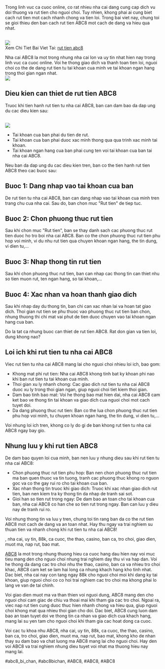 <p>Trong linh vuc ca cuoc online, co rat nhieu nha cai dang cung cap dich vu doi thuong va rut tien cho nguoi choi. Tuy nhien, khong phai ai cung biet cach rut tien mot cach nhanh chong va tien loi. Trong bai viet nay, chung toi se gioi thieu den ban cach rut tien ABC8 mot cach de dang va hieu qua nhat.</p><br><img src="https://abc81.net/wp-content/uploads/2025/04/Nhung-luu-y-quan-trong-khi-thuc-hien-giao-dich-rut-tien.png"></br>
Xem Chi Tiet Bai Viet Tai: <a href="https://abc81.net/rut-tien-abc8/">rut tien abc8</a><p>Nha cai ABC8 la mot trong nhung nha cai lon va uy tin nhat hien nay trong linh vuc ca cuoc online. Voi he thong giao dich va thanh toan tien loi, nguoi choi co the de dang rut tien tu tai khoan cua minh ve tai khoan ngan hang trong thoi gian ngan nhat.<br><img src="https://abc81.net/wp-content/uploads/2025/04/Nhung-luu-y-quan-trong-khi-thuc-hien-giao-dich-rut-tien.png"></br><h2>Dieu kien can thiet de rut tien ABC8</h2><p>Truoc khi tien hanh rut tien tu nha cai ABC8, ban can dam bao da dap ung du cac dieu kien sau:</p><br><img src="https://abc81.net/wp-content/uploads/2025/04/Cac-buoc-rut-tien-don-gian-va-nhanh-chong.png"></br><ul>
<li>Tai khoan cua ban phai du tien de rut.</li>
<li>Tai khoan cua ban phai duoc xac minh thong qua qua trinh xac minh tai khoan.</li>
<li>Tai khoan ngan hang cua ban phai cung ten voi tai khoan cua ban tai nha cai ABC8.</li>
</ul><p>Neu ban da dap ung du cac dieu kien tren, ban co the tien hanh rut tien ABC8 theo cac buoc sau:<h2>Buoc 1: Dang nhap vao tai khoan cua ban</h2><p>De rut tien tu nha cai ABC8, ban can dang nhap vao tai khoan cua minh tren trang chu cua nha cai. Sau do, ban chon muc "Rut tien" de tiep tuc.</p><h2>Buoc 2: Chon phuong thuc rut tien</h2><p>Sau khi chon muc "Rut tien", ban se thay danh sach cac phuong thuc rut tien duoc ho tro boi nha cai ABC8. Ban co the chon phuong thuc rut tien phu hop voi minh, vi du nhu rut tien qua chuyen khoan ngan hang, the tin dung, vi dien tu,...<h2>Buoc 3: Nhap thong tin rut tien</h2><p>Sau khi chon phuong thuc rut tien, ban can nhap cac thong tin can thiet nhu so tien muon rut, ten ngan hang, so tai khoan,...</p><h2>Buoc 4: Xac nhan va hoan thanh giao dich</h2><p>Sau khi nhap day du thong tin, ban chi can xac nhan lai va hoan tat giao dich. Thoi gian rut tien se phu thuoc vao phuong thuc rut tien ban chon, nhung thuong thi chi mat vai phut de tien duoc chuyen vao tai khoan ngan hang cua ban.</p><p>Do la tat ca nhung buoc can thiet de rut tien ABC8. Rat don gian va tien loi, dung khong nao?</p><h2>Loi ich khi rut tien tu nha cai ABC8</h2><p>Viec rut tien tu nha cai ABC8 mang lai cho nguoi choi nhieu loi ich, bao gom:</p><ul>
<li>Khong mat phi rut tien: Nha cai ABC8 khong tinh bat ky khoan phi nao khi ban rut tien tu tai khoan cua minh.</li>
<li>Thoi gian xu ly nhanh chong: Cac giao dich rut tien tu nha cai ABC8 duoc xu ly trong thoi gian ngan, giup nguoi choi tiet kiem thoi gian.</li>
<li>Dam bao tinh bao mat: Voi he thong bao mat hien dai, nha cai ABC8 cam ket bao ve thong tin tai khoan va giao dich cua nguoi choi mot cach tuyet doi.</li>
<li>Da dang phuong thuc rut tien: Ban co the lua chon phuong thuc rut tien phu hop voi minh, tu chuyen khoan ngan hang, the tin dung, vi dien tu,...</li>
</ul><p>Voi nhung loi ich tren, khong co ly do gi de ban khong rut tien tu nha cai ABC8 ngay bay gio.</p><h2>Nhung luu y khi rut tien ABC8</h2><p>De dam bao quyen loi cua minh, ban nen luu y nhung dieu sau khi rut tien tu nha cai ABC8:</p><ul>
<li>Chon phuong thuc rut tien phu hop: Ban nen chon phuong thuc rut tien ma ban quen thuoc va tin tuong, tranh cac phuong thuc khong ro nguon goc va co the gay rui ro cho tai khoan cua ban.</li>
<li>Xac nhan thong tin truoc khi giao dich: Truoc khi xac nhan giao dich rut tien, ban nen kiem tra ky thong tin da nhap de tranh sai sot.</li>
<li>Gioi han so tien rut trong ngay: De dam bao an toan cho tai khoan cua ban, nha cai ABC8 co han che so tien rut trong ngay. Ban can luu y dieu nay de tranh rui ro.</li>
</ul><p>Voi nhung thong tin va luu y tren, chung toi tin rang ban da co the rut tien ABC8 mot cach de dang va an toan nhat. Hay thu ngay va trai nghiem su thuan tien va nhanh chong khi rut tien tu nha cai ABC8!</p><p>, nha cai, uy tin, 88k, ca cuoc, the thao, casino, ban ca, tro choi, giao dien, muot ma, nap rut, bao mat.

<a href="https://abc81.net/">ABC8</a> la mot trong nhung thuong hieu ca cuoc hang dau hien nay voi muc tieu mang den cho nguoi choi nhung trai nghiem day thu vi va hap dan. Voi he thong da dang cac tro choi nhu the thao, casino, ban ca va nhieu tro choi khac, ABC8 cam ket se lam hai long ca nhung khach hang kho tinh nhat. Dac biet, nha cai nay con tang ngay 88k cho nguoi choi moi khi dang ky tai khoan, giup nguoi choi co co hoi trai nghiem cac tro choi ma khong phai lo lang ve van de tai chinh.

Voi giao dien muot ma va than thien voi nguoi dung, ABC8 mang den cho nguoi choi cam giac de chiu va thoai mai khi tham gia cac tro choi. Ngoai ra, viec nap rut tien cung duoc thuc hien nhanh chong va hieu qua, giup nguoi choi khong mat qua nhieu thoi gian cho doi. Dac biet, ABC8 cung luon dam bao an toan tuyet doi ve thong tin ca nhan va giao dich cua khach hang, mang lai su yen tam cho nguoi choi khi tham gia cac hoat dong ca cuoc.

Voi cac tu khoa nhu ABC8, nha cai, uy tin, 88k, ca cuoc, the thao, casino, ban ca, tro choi, giao dien, muot ma, nap rut, bao mat, khong kho de nhan thay su dam bao va chat luong ma ABC8 mang lai cho nguoi choi. Hay den voi ABC8 va trai nghiem nhung dieu tuyet voi nhat ma thuong hieu nay mang lai.</p>
#abc8_bi_chan, #abc8bichan, #ABC8, #ABC8, #ABC8
